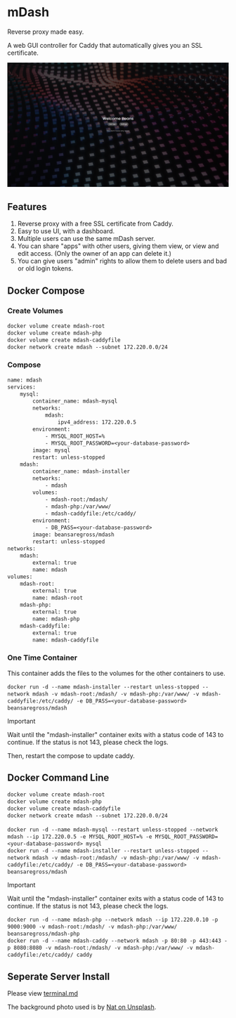 # mDash
Reverse proxy made easy.

A web GUI controller for Caddy that automatically gives you an SSL certificate.

![](https://github.com/beans-are-gross/mdash-photos/blob/main/Home.png?raw=true)

## Features
1. Reverse proxy with a free SSL certificate from Caddy.
2. Easy to use UI, with a dashboard.
3. Multiple users can use the same mDash server.
4. You can share "apps" with other users, giving them view, or view and edit access. (Only the owner of an app can delete it.)
5. You can give users "admin" rights to allow them to delete users and bad or old login tokens.

## Docker Compose
### Create Volumes
```
docker volume create mdash-root
docker volume create mdash-php
docker volume create mdash-caddyfile
docker network create mdash --subnet 172.220.0.0/24
```

### Compose
```
name: mdash
services:
    mysql:
        container_name: mdash-mysql
        networks:
            mdash:
                ipv4_address: 172.220.0.5
        environment:
            - MYSQL_ROOT_HOST=%
            - MYSQL_ROOT_PASSWORD=<your-database-password>
        image: mysql
        restart: unless-stopped
    mdash:
        container_name: mdash-installer
        networks:
            - mdash
        volumes:
            - mdash-root:/mdash/
            - mdash-php:/var/www/
            - mdash-caddyfile:/etc/caddy/
        environment:
            - DB_PASS=<your-database-password>
        image: beansaregross/mdash
        restart: unless-stopped
networks:
    mdash:
        external: true
        name: mdash
volumes:
    mdash-root:
        external: true
        name: mdash-root
    mdash-php:
        external: true
        name: mdash-php
    mdash-caddyfile:
        external: true
        name: mdash-caddyfile
```

### One Time Container
This container adds the files to the volumes for the other containers to use.
```
docker run -d --name mdash-installer --restart unless-stopped --network mdash -v mdash-root:/mdash/ -v mdash-php:/var/www/ -v mdash-caddyfile:/etc/caddy/ -e DB_PASS=<your-database-password> beansaregross/mdash
```

> [!IMPORTANT]
> Wait until the "mdash-installer" container exits with a status code of 143 to continue.
> If the status is not 143, please check the logs.
>
> Then, restart the compose to update caddy.

## Docker Command Line
```
docker volume create mdash-root
docker volume create mdash-php
docker volume create mdash-caddyfile
docker network create mdash --subnet 172.220.0.0/24

docker run -d --name mdash-mysql --restart unless-stopped --network mdash --ip 172.220.0.5 -e MYSQL_ROOT_HOST=% -e MYSQL_ROOT_PASSWORD=<your-database-password> mysql
docker run -d --name mdash-installer --restart unless-stopped --network mdash -v mdash-root:/mdash/ -v mdash-php:/var/www/ -v mdash-caddyfile:/etc/caddy/ -e DB_PASS=<your-database-password> beansaregross/mdash
```

> [!IMPORTANT]
> Wait until the "mdash-installer" container exits with a status code of 143 to continue.
> If the status is not 143, please check the logs.

```
docker run -d --name mdash-php --network mdash --ip 172.220.0.10 -p 9000:9000 -v mdash-root:/mdash/ -v mdash-php:/var/www/ beansaregross/mdash-php
docker run -d --name mdash-caddy --network mdash -p 80:80 -p 443:443 -p 8080:8080 -v mdash-root:/mdash/ -v mdash-php:/var/www/ -v mdash-caddyfile:/etc/caddy/ caddy
```

## Seperate Server Install
Please view [terminal.md](https://github.com/beans-are-gross/mdash/blob/main/terminal.md)

The background photo used is by [Nat on Unsplash](https://unsplash.com/photos/red-and-blue-textile-on-blue-textile-9l98kFByiao?utm_content=creditCopyText&utm_medium=referral&utm_source=unsplash).
